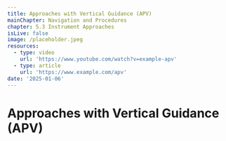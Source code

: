 ```yaml
---
title: Approaches with Vertical Guidance (APV)
mainChapter: Navigation and Procedures
chapter: 5.3 Instrument Approaches
isLive: false
image: /placeholder.jpeg
resources:
  - type: video
    url: 'https://www.youtube.com/watch?v=example-apv'
  - type: article
    url: 'https://www.example.com/apv'
date: '2025-01-06'
---
```


# Approaches with Vertical Guidance (APV)
